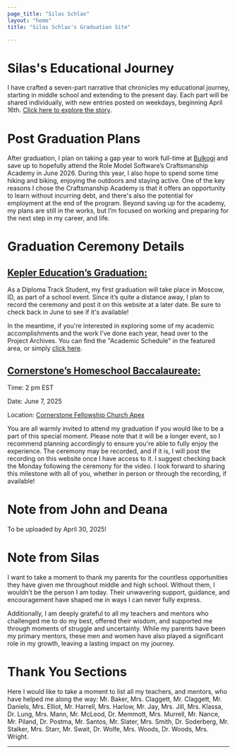 ```yaml
---
page_title: "Silas Schlax"
layout: "home"
title: "Silas Schlax's Graduation Site"

---
```



<h1 id="first">Silas's Educational Journey</h1>

I have crafted a seven-part narrative that chronicles my educational journey, starting in middle school and extending to the present day. Each part will be shared individually, with new entries posted on weekdays, beginning April 16th. <a href = "/story/preface">Click here to explore the story</a>.


# Post Graduation Plans

After graduation, I plan on taking a gap year to work full-time at <a target = "_blank" href = "https://www.bulkogi.com">Bulkogi</a> and save up to hopefully attend the Role Model Software’s Craftsmanship Academy in June 2026. During this year, I also hope to spend some time hiking and biking, enjoying the outdoors and staying active. One of the key reasons I chose the Craftsmanship Academy is that it offers an opportunity to learn without incurring debt, and there's also the potential for employment at the end of the program. Beyond saving up for the academy, my plans are still in the works, but I’m focused on working and preparing for the next step in my career, and life.


# Graduation Ceremony Details

## <a target = "_blank" href = "https://kepler.education/about">Kepler Education’s Graduation:</a>

As a Diploma Track Student, my first graduation will take place in Moscow, ID, as part of a school event. Since it’s quite a distance away, I plan to record the ceremony and post it on this website at a later date. Be sure to check back in June to see if it's available!

In the meantime, if you're interested in exploring some of my academic accomplishments and the work I’ve done each year, head over to the Project Archives. You can find the "Academic Schedule" in the featured area, or simply <a href = "/academic_schedule">click here</a>.


## <a target = "_blank" href = "https://cornerstoneapex.org">Cornerstone’s Homeschool Baccalaureate:</a>

<div class="location-time-container">
  <p><span>Time:</span> 2 pm EST</p>
  <p><span>Date:</span> June 7, 2025</p>
  <p><span>Location:</span> <a target = "_blank" href = "https://maps.app.goo.gl/FFeyPao91tnPSCG37">Cornerstone Fellowship Church Apex</a></p>
</div>

You are all warmly invited to attend my graduation if you would like to be a part of this special moment. Please note that it will be a longer event, so I recommend planning accordingly to ensure you're able to fully enjoy the experience. The ceremony may be recorded, and if it is, I will post the recording on this website once I have access to it. I suggest checking back the Monday following the ceremony for the video. I look forward to sharing this milestone with all of you, whether in person or through the recording, if available!


# Note from John and Deana

To be uploaded by April 30, 2025!

# Note from Silas

I want to take a moment to thank my parents for the countless opportunities they have given me throughout middle and high school. Without them, I wouldn’t be the person I am today. Their unwavering support, guidance, and encouragement have shaped me in ways I can never fully express.

Additionally, I am deeply grateful to all my teachers and mentors who challenged me to do my best, offered their wisdom, and supported me through moments of struggle and uncertainty. While my parents have been my primary mentors, these men and women have also played a significant role in my growth, leaving a lasting impact on my journey.


# Thank You Sections

Here I would like to take a moment to list all my teachers, and mentors, who have helped me along the way: Mr. Baker, Mrs. Claggett, Mr. Claggett, Mr. Daniels, Mrs. Elliot, Mr. Harrell, Mrs. Harlow, Mr. Jay, Mrs. Jill, Mrs. Klassa, Dr. Lung, Mrs. Mann, Mr. McLeod, Dr. Memmott, Mrs. Murrell, Mr. Nance, Mr. Piland, Dr. Postma, Mr. Santos, Mr. Slater, Mrs. Smith, Dr. Soderberg, Mr. Stalker, Mrs. Starr, Mr. Swait, Dr. Wolfe, Mrs. Woods, Dr. Woods, Mrs. Wright.

---